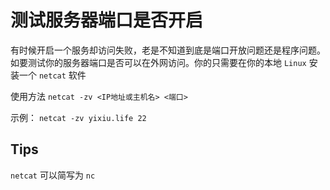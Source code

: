 # 测试服务器端口是否开启

有时候开启一个服务却访问失败，老是不知道到底是端口开放问题还是程序问题。如要测试你的服务器端口是否可以在外网访问。你的只需要在你的本地 `Linux` 安装一个 `netcat` 软件

使用方法 `netcat -zv <IP地址或主机名> <端口>`

示例： `netcat -zv yixiu.life 22`

## Tips

`netcat` 可以简写为 `nc`
